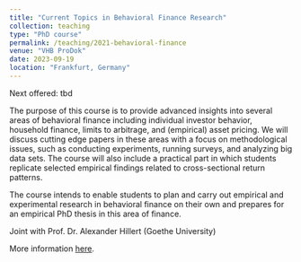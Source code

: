 ```yaml
---
title: "Current Topics in Behavioral Finance Research"
collection: teaching
type: "PhD course"
permalink: /teaching/2021-behavioral-finance
venue: "VHB ProDok"
date: 2023-09-19
location: "Frankfurt, Germany"
---
```


Next offered: tbd 

The purpose of this course is to provide advanced insights into several areas of behavioral finance including individual investor behavior, household finance, limits to arbitrage, and (empirical) asset pricing. We will discuss cutting edge papers in these areas with a focus on methodological issues, such as conducting experiments, running surveys, and analyzing big data sets. The course will also include a practical part in which students replicate selected empirical findings related to cross-sectional return patterns.

The course intends to enable students to plan and carry out empirical and experimental research in behavioral finance on their own and prepares for an empirical PhD thesis in this area of finance. 

Joint with Prof. Dr. Alexander Hillert (Goethe University)

More information <a href="https://vhbonline.org/veranstaltungen/prodok/kurse-2023/2309fi02">here</a>.
